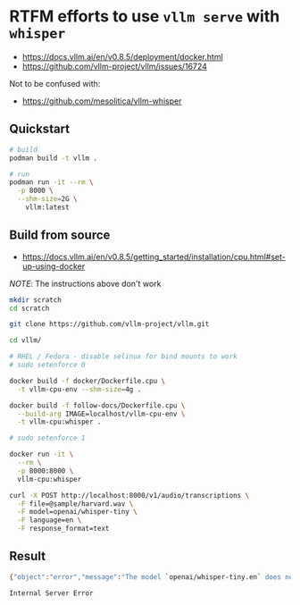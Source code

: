 # RTFM efforts to use `vllm serve` with `whisper`

- https://docs.vllm.ai/en/v0.8.5/deployment/docker.html
- https://github.com/vllm-project/vllm/issues/16724

Not to be confused with:

- https://github.com/mesolitica/vllm-whisper

## Quickstart

```sh
# build
podman build -t vllm .

# run
podman run -it --rm \
  -p 8000 \
  --shm-size=2G \
    vllm:latest
```

## Build from source

- <https://docs.vllm.ai/en/v0.8.5/getting_started/installation/cpu.html#set-up-using-docker>

*NOTE*: The instructions above don't work

```sh
mkdir scratch
cd scratch

git clone https://github.com/vllm-project/vllm.git

cd vllm/

# RHEL / Fedora - disable selinux for bind mounts to work
# sudo setenforce 0

docker build -f docker/Dockerfile.cpu \
  -t vllm-cpu-env --shm-size=4g .
```

```sh
docker build -f follow-docs/Dockerfile.cpu \
  --build-arg IMAGE=localhost/vllm-cpu-env \
  -t vllm-cpu:whisper .

# sudo setenforce 1

docker run -it \
  --rm \
  -p 8000:8000 \
  vllm-cpu:whisper
```

```sh
curl -X POST http://localhost:8000/v1/audio/transcriptions \
  -F file=@sample/harvard.wav \
  -F model=openai/whisper-tiny \
  -F language=en \
  -F response_format=text
```

## Result

```sh
{"object":"error","message":"The model `openai/whisper-tiny.en` does not exist.","type":"NotFoundError","param":null,"code":404}
```

```sh
Internal Server Error
```
